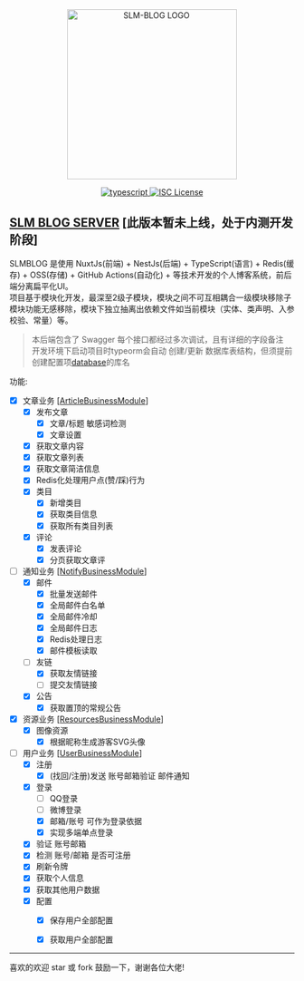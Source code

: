 <div align="center">
  <img width="300"src="https://slmblog.com/git_slmblog_logo_mini.png" alt="SLM-BLOG LOGO"/>

  <p align="center">
    <a href="https://github.com/Microsoft/TypeScript">
      <img src="https://img.shields.io/badge/typescript-4.0.3-brightgreen" alt="typescript">
    </a>
    <a href="https://opensource.org/licenses/ISC">
      <img src="https://img.shields.io/badge/License-ISC-blue" alt="ISC License" />
    </a>
  </p>
</div>


## [SLM BLOG SERVER](https://slmblog.com) [此版本暂未上线，处于内测开发阶段]
SLMBLOG 是使用 NuxtJs(前端) + NestJs(后端) + TypeScript(语言) + Redis(缓存) + OSS(存储) + GitHub Actions(自动化) +  等技术开发的个人博客系统，前后端分离扁平化UI。<br>
项目基于模块化开发，最深至2级子模块，模块之间不可互相耦合一级模块移除子模块功能无感移除，模块下独立抽离出依赖文件如当前模块（实体、类声明、入参校验、常量）等。

> 本后端包含了 Swagger 每个接口都经过多次调试，且有详细的字段备注<br>
> 开发环境下启动项目时typeorm会自动 创建/更新 数据库表结构，但须提前创建配置项[database](https://github.com/shi-lai-mu/slmblog-server/blob/master/src/configs/default.cfg.ts#L27)的库名


功能:

 - [x] 文章业务 [[ArticleBusinessModule](https://github.com/shi-lai-mu/slmblog-server/blob/master/src/modules/article/index.module.ts#L13)]
    + [x] 发布文章
        + [x] 文章/标题 敏感词检测
        + [x] 文章设置
    + [x] 获取文章内容
    + [x] 获取文章列表
    + [x] 获取文章简洁信息
    + [x] Redis化处理用户点(赞/踩)行为
    + [x] 类目
        + [x] 新增类目
        + [x] 获取类目信息
        + [x] 获取所有类目列表
    + [x] 评论
        + [x] 发表评论
        + [x] 分页获取文章评
 - [ ] 通知业务 [[NotifyBusinessModule](https://github.com/shi-lai-mu/slmblog-server/blob/master/src/modules/notify/index.module.ts#L12)]
    + [x] 邮件
        + [x] 批量发送邮件
        + [x] 全局邮件白名单
        + [x] 全局邮件冷却
        + [x] 全局邮件日志
        + [x] Redis处理日志
        + [x] 邮件模板读取
    + [ ] 友链
        + [x] 获取友情链接
        + [ ] 提交友情链接
    + [x] 公告
        + [x] 获取置顶的常规公告
- [x] 资源业务 [[ResourcesBusinessModule](https://github.com/shi-lai-mu/slmblog-server/blob/master/src/modules/resources/index.module.ts#L9)]
    + [x] 图像资源
        + [x] 根据昵称生成游客SVG头像
- [ ] 用户业务 [[UserBusinessModule](https://github.com/shi-lai-mu/slmblog-server/blob/master/src/modules/user/index.module.ts#L14)]
    + [x] 注册
        + [x] (找回/注册)发送 账号邮箱验证 邮件通知
    + [x] 登录
        + [ ] QQ登录
        + [ ] 微博登录
        + [x] 邮箱/账号 可作为登录依据
        + [x] 实现多端单点登录
    + [x] 验证 账号邮箱
    + [x] 检测 账号/邮箱 是否可注册
    + [x] 刷新令牌
    + [x] 获取个人信息
    + [x] 获取其他用户数据
    + [x] 配置
        + [x] 保存用户全部配置
        + [x] 获取用户全部配置


-------
喜欢的欢迎 star 或 fork 鼓励一下，谢谢各位大佬!